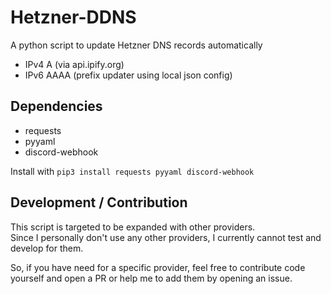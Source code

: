 # Hetzner-DDNS
A python script to update Hetzner DNS records automatically
- IPv4 A (via api.ipify.org)
- IPv6 AAAA (prefix updater using local json config)

## Dependencies
- requests
- pyyaml
- discord-webhook
  
Install with `pip3 install requests pyyaml discord-webhook`

## Development / Contribution
This script is targeted to be expanded with other providers. <br>
Since I personally don't use any other providers, I currently cannot test and develop for them.

So, if you have need for a specific provider, feel free to contribute code yourself and open a PR or help me to add them by opening an issue.
